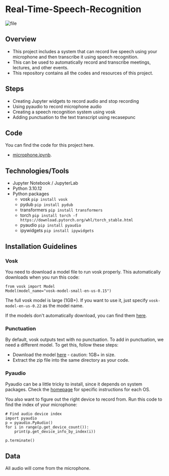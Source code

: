 # Real-Time-Speech-Recognition

![file](https://github.com/LasithaAmarasinghe/Real-Time-Speech-Recognition/assets/106037441/701d01e0-54aa-4156-8510-353ab5319441)

## Overview

* This project includes a system that can record live speech using your microphone and then transcribe it using speech recognition.  
* This can be used to automatically record and transcribe meetings, lectures, and other events.
* This repository contains all the codes and resources of this project.

## Steps

* Creating Jupyter widgets to record audio and stop recording
* Using pyaudio to record microphone audio
* Creating a speech recognition system using vosk
* Adding punctuation to the text transcript using recasepunc

## Code

You can find the code for this project here.
* [microphone.ipynb](https://github.com/LasithaAmarasinghe/Real-Time-Speech-Recognition/blob/main/microphone.ipynb).

## Technologies/Tools

* Jupyter Notebook / JupyterLab
* Python 3.10.12
* Python packages
    * vosk `pip install vosk`
    * pydub `pip install pydub`
    * transformers `pip install transformers`
    * torch `pip install torch -f https://download.pytorch.org/whl/torch_stable.html`
    * pyaudio `pip install pyaudio`
    * ipywidgets `pip install ipywidgets`

## Installation Guidelines

### Vosk

You need to download a model file to run vosk properly.  This automatically downloads when you run this code:

```
from vosk import Model
Model(model_name="vosk-model-small-en-us-0.15")
```

The full vosk model is large (1GB+).  If you want to use it, just specify `vosk-model-en-us-0.22` as the model name.

If the models don't automatically download, you can find them [here](https://alphacephei.com/vosk/models).

### Punctuation

By default, vosk outputs text with no punctuation.  To add in punctuation, we need a different model.  To get this, follow these steps:

* Download the model [here](https://alphacephei.com/vosk/models/vosk-recasepunc-en-0.22.zip) - caution: 1GB+ in size.
* Extract the zip file into the same directory as your code.

### Pyaudio

Pyaudio can be a little tricky to install, since it depends on system packages.  Check the [homepage](http://people.csail.mit.edu/hubert/pyaudio/) for specific instructions for each OS.

You also want to figure out the right device to record from.  Run this code to find the index of your microphone:

```
# Find audio device index
import pyaudio
p = pyaudio.PyAudio()
for i in range(p.get_device_count()):
    print(p.get_device_info_by_index(i))

p.terminate()
```


## Data

All audio will come from the microphone.
